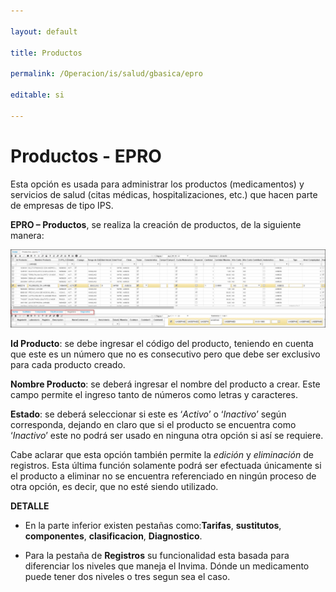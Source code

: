 ```yaml
---

layout: default

title: Productos

permalink: /Operacion/is/salud/gbasica/epro

editable: si

---
```




# Productos - EPRO





Esta opción es usada para administrar los productos (medicamentos) y servicios de salud (citas médicas, hospitalizaciones, etc.) que hacen parte de empresas de tipo IPS.  

**EPRO – Productos**, se realiza la creación de productos, de la siguiente manera:





![](EPRO1.png)





**Id Producto**: se debe ingresar el código del producto, teniendo en cuenta que este es un número que no es consecutivo pero que debe ser exclusivo para cada producto creado.  

**Nombre Producto**: se deberá ingresar el nombre del producto a crear. Este campo permite el ingreso tanto de números como letras y caracteres.  

**Estado**: se deberá seleccionar si este es ‘_Activo_’ o ‘_Inactivo_’ según corresponda, dejando en claro que si el producto se encuentra como ‘_Inactivo_’ este no podrá ser usado en ninguna otra opción si así se requiere.  



Cabe aclarar que esta opción también permite la _edición_ y _eliminación_ de registros. Esta última función solamente podrá ser efectuada únicamente si el producto a eliminar no se encuentra referenciado en ningún proceso de otra opción, es decir, que no esté siendo utilizado.  



**DETALLE**



* En la parte inferior existen pestañas como:**Tarifas**, **sustitutos**, **componentes**, **clasificacion**,  **Diagnostico**.  

* Para la pestaña de **Registros** su funcionalidad esta basada para diferenciar los niveles que maneja el Invima. Dónde un medicamento puede tener dos niveles o tres segun sea el caso.  













